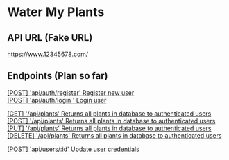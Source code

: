 # Water My Plants

## API URL (Fake URL)

https://www.12345678.com/

## Endpoints (Plan so far)

[[POST] 'api/auth/register' Register new user](#one)</br>
[[POST] 'api/auth/login ' Login user](#two)</br>

[[GET] '/api/plants' Returns all plants in database to authenticated users](#three)</br>
[[POST] '/api/plants' Returns all plants in database to authenticated users](#four)</br>
[[PUT] '/api/plants' Returns all plants in database to authenticated users](#five)</br>
[[DELETE] '/api/plants' Returns all plants in database to authenticated users](#six)</br>

[[POST] 'api/users/:id' Update user credentials ](#seven)</br>
